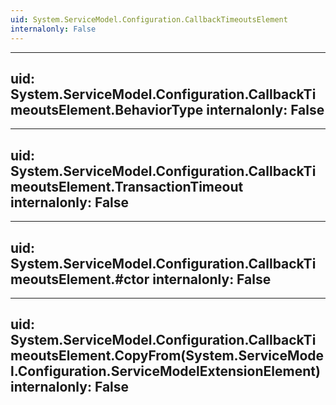 ```yaml
---
uid: System.ServiceModel.Configuration.CallbackTimeoutsElement
internalonly: False
---
```


---
uid: System.ServiceModel.Configuration.CallbackTimeoutsElement.BehaviorType
internalonly: False
---

---
uid: System.ServiceModel.Configuration.CallbackTimeoutsElement.TransactionTimeout
internalonly: False
---

---
uid: System.ServiceModel.Configuration.CallbackTimeoutsElement.#ctor
internalonly: False
---

---
uid: System.ServiceModel.Configuration.CallbackTimeoutsElement.CopyFrom(System.ServiceModel.Configuration.ServiceModelExtensionElement)
internalonly: False
---
